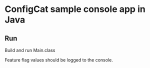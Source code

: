 # ConfigCat sample console app in Java

## Run

Build and run Main.class

Feature flag values should be logged to the console.